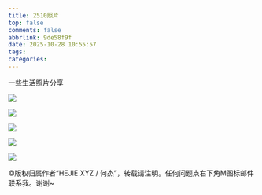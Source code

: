 ```yaml
---
title: 2510照片
top: false
comments: false
abbrlink: 9de58f9f
date: 2025-10-28 10:55:57
tags:
categories:
---
```


一些生活照片分享

![](https://jie-1253976134.cos.ap-shanghai.myqcloud.com/tuchuang/2510-3.jpg)

![](https://jie-1253976134.cos.ap-shanghai.myqcloud.com/tuchuang/2510-2.jpg)

![](https://jie-1253976134.cos.ap-shanghai.myqcloud.com/tuchuang/2510-5.jpg)

![](https://jie-1253976134.cos.ap-shanghai.myqcloud.com/tuchuang/2510-1.jpg)

![](https://jie-1253976134.cos.ap-shanghai.myqcloud.com/tuchuang/2510-4.jpg)

©版权归属作者“HEJIE.XYZ / 何杰”，转载请注明。任何问题点右下角M图标邮件联系我。谢谢~
